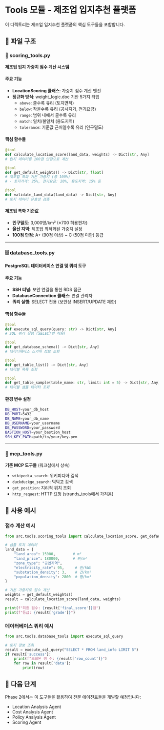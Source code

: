 # Tools 모듈 - 제조업 입지추천 플랫폼

이 디렉토리는 제조업 입지추천 플랫폼의 핵심 도구들을 포함합니다.

## 📁 파일 구조

### 🎯 scoring_tools.py
**제조업 입지 가중치 점수 계산 시스템**

#### 주요 기능
- **LocationScoring 클래스**: 가중치 점수 계산 엔진
- **정규화 방식**: weight_logic.doc 기반 5가지 타입
  - `above`: 클수록 유리 (토지면적)
  - `below`: 작을수록 유리 (공시지가, 전기요금)
  - `range`: 범위 내에서 클수록 유리
  - `match`: 일치/불일치 (용도지역)
  - `tolerance`: 기준값 근처일수록 유리 (인구밀도)

#### 핵심 함수들
```python
@tool
def calculate_location_score(land_data, weights) -> Dict[str, Any]
# 입지 데이터를 100점 만점으로 계산

@tool  
def get_default_weights() -> Dict[str, float]
# 제조업 특화 기본 가중치 (총 100%)
# - 토지가격: 25%, 전기요금: 20%, 용도지역: 15% 등

@tool
def validate_land_data(land_data) -> Dict[str, Any]
# 토지 데이터 유효성 검증
```

#### 제조업 특화 기준값
- **인구밀도**: 3,000명/km² (±700 허용편차)
- **울산 지역**: 제조업 최적화된 가중치 설정
- **100점 만점**: A+ (90점 이상) ~ C (50점 미만) 등급

---

### 🗄️ database_tools.py
**PostgreSQL 데이터베이스 연결 및 쿼리 도구**

#### 주요 기능
- **SSH 터널**: 보안 연결을 통한 RDS 접근
- **DatabaseConnection 클래스**: 연결 관리자
- **쿼리 실행**: SELECT 전용 (보안상 INSERT/UPDATE 제한)

#### 핵심 함수들
```python
@tool
def execute_sql_query(query: str) -> Dict[str, Any]
# SQL 쿼리 실행 (SELECT만 허용)

@tool
def get_database_schema() -> Dict[str, Any]
# 데이터베이스 스키마 정보 조회

@tool
def get_table_list() -> Dict[str, Any]
# 테이블 목록 조회

@tool
def get_table_sample(table_name: str, limit: int = 5) -> Dict[str, Any]
# 테이블 샘플 데이터 조회
```

#### 환경 변수 설정
```bash
DB_HOST=your_db_host
DB_PORT=5432
DB_NAME=your_db_name
DB_USERNAME=your_username
DB_PASSWORD=your_password
BASTION_HOST=your_bastion_host
SSH_KEY_PATH=path/to/your/key.pem
```

---

### 🔧 mcp_tools.py
**기존 MCP 도구들** (워크샵에서 상속)
- `wikipedia_search`: 위키피디아 검색
- `duckduckgo_search`: 덕덕고 검색  
- `get_position`: 지리적 위치 조회
- `http_request`: HTTP 요청 (strands_tools에서 가져옴)

## 🚀 사용 예시

### 점수 계산 예시
```python
from src.tools.scoring_tools import calculate_location_score, get_default_weights

# 샘플 토지 데이터
land_data = {
    "land_area": 15000,        # m²
    "land_price": 180000,      # 원/m²
    "zone_type": "공업지역",
    "electricity_rate": 95,     # 원/kWh
    "substation_density": 3,    # 건/km²
    "population_density": 2800  # 명/km²
}

# 기본 가중치로 점수 계산
weights = get_default_weights()
result = calculate_location_score(land_data, weights)

print(f"최종 점수: {result['final_score']}점")
print(f"등급: {result['grade']}")
```

### 데이터베이스 쿼리 예시
```python
from src.tools.database_tools import execute_sql_query

# 토지 정보 조회
result = execute_sql_query("SELECT * FROM land_info LIMIT 5")
if result['success']:
    print(f"조회된 행 수: {result['row_count']}")
    for row in result['data']:
        print(row)
```

## 🎯 다음 단계
Phase 2에서는 이 도구들을 활용하여 전문 에이전트들을 개발할 예정입니다:
- Location Analysis Agent
- Cost Analysis Agent  
- Policy Analysis Agent
- Scoring Agent